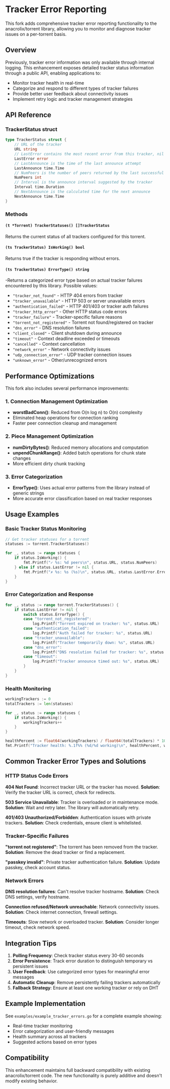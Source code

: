 # Tracker Error Reporting

This fork adds comprehensive tracker error reporting functionality to the anacrolix/torrent library, allowing you to monitor and diagnose tracker issues on a per-torrent basis.

## Overview

Previously, tracker error information was only available through internal logging. This enhancement exposes detailed tracker status information through a public API, enabling applications to:

- Monitor tracker health in real-time
- Categorize and respond to different types of tracker failures
- Provide better user feedback about connectivity issues
- Implement retry logic and tracker management strategies

## API Reference

### TrackerStatus struct

```go
type TrackerStatus struct {
    // URL of the tracker
    URL string
    // LastError contains the most recent error from this tracker, nil if last announce was successful
    LastError error
    // LastAnnounce is the time of the last announce attempt
    LastAnnounce time.Time
    // NumPeers is the number of peers returned by the last successful announce
    NumPeers int
    // Interval is the announce interval suggested by the tracker
    Interval time.Duration
    // NextAnnounce is the calculated time for the next announce
    NextAnnounce time.Time
}
```

### Methods

#### `(t *Torrent) TrackerStatuses() []TrackerStatus`

Returns the current status of all trackers configured for this torrent.

#### `(ts TrackerStatus) IsWorking() bool`

Returns true if the tracker is responding without errors.

#### `(ts TrackerStatus) ErrorType() string`

-Returns a categorized error type based on actual tracker failures encountered by this library. Possible values:

- `"tracker_not_found"` - HTTP 404 errors from tracker
- `"tracker_unavailable"` - HTTP 503 or server unavailable errors  
- `"authentication_failed"` - HTTP 401/403 or tracker auth failures
- `"tracker_http_error"` - Other HTTP status code errors
- `"tracker_failure"` - Tracker-specific failure reasons
- `"torrent_not_registered"` - Torrent not found/registered on tracker
- `"dns_error"` - DNS resolution failures
- `"client_closed"` - Client shutdown during announce
- `"timeout"` - Context deadline exceeded or timeouts
- `"cancelled"` - Context cancellation
- `"network_error"` - Network connectivity issues
- `"udp_connection_error"` - UDP tracker connection issues
- `"unknown_error"` - Other/unrecognized errors

## Performance Optimizations

This fork also includes several performance improvements:

### 1. Connection Management Optimization
- **worstBadConn()**: Reduced from O(n log n) to O(n) complexity
- Eliminated heap operations for connection ranking
- Faster peer connection cleanup and management

### 2. Piece Management Optimization  
- **numDirtyBytes()**: Reduced memory allocations and computation
- **unpendChunkRange()**: Added batch operations for chunk state changes
- More efficient dirty chunk tracking

### 3. Error Categorization
- **ErrorType()**: Uses actual error patterns from the library instead of generic strings
- More accurate error classification based on real tracker responses

## Usage Examples

### Basic Tracker Status Monitoring

```go
// Get tracker statuses for a torrent
statuses := torrent.TrackerStatuses()

for _, status := range statuses {
    if status.IsWorking() {
        fmt.Printf("✓ %s: %d peers\n", status.URL, status.NumPeers)
    } else if status.LastError != nil {
        fmt.Printf("✗ %s: %s (%s)\n", status.URL, status.LastError.Error(), status.ErrorType())
    }
}
```

### Error Categorization and Response

```go
for _, status := range torrent.TrackerStatuses() {
    if status.LastError != nil {
        switch status.ErrorType() {
        case "torrent_not_registered":
            log.Printf("Torrent expired on tracker: %s", status.URL)
        case "authentication_failed":
            log.Printf("Auth failed for tracker: %s", status.URL)
        case "tracker_unavailable":
            log.Printf("Tracker temporarily down: %s", status.URL)
        case "dns_error":
            log.Printf("DNS resolution failed for tracker: %s", status.URL)
        case "timeout":
            log.Printf("Tracker announce timed out: %s", status.URL)
        }
    }
}
```

### Health Monitoring

```go
workingTrackers := 0
totalTrackers := len(statuses)

for _, status := range statuses {
    if status.IsWorking() {
        workingTrackers++
    }
}

healthPercent := float64(workingTrackers) / float64(totalTrackers) * 100
fmt.Printf("Tracker health: %.1f%% (%d/%d working)\n", healthPercent, workingTrackers, totalTrackers)
```

## Common Tracker Error Types and Solutions

### HTTP Status Code Errors

**404 Not Found**: Incorrect tracker URL or the tracker has moved.
**Solution**: Verify the tracker URL is correct, check for redirects.

**503 Service Unavailable**: Tracker is overloaded or in maintenance mode.
**Solution**: Wait and retry later. The library will automatically retry.

**401/403 Unauthorized/Forbidden**: Authentication issues with private trackers.
**Solution**: Check credentials, ensure client is whitelisted.

### Tracker-Specific Failures

**"torrent not registered"**: The torrent has been removed from the tracker.
**Solution**: Remove the dead tracker or find a replacement.

**"passkey invalid"**: Private tracker authentication failure.
**Solution**: Update passkey, check account status.

### Network Errors

**DNS resolution failures**: Can't resolve tracker hostname.
**Solution**: Check DNS settings, verify hostname.

**Connection refused/Network unreachable**: Network connectivity issues.
**Solution**: Check internet connection, firewall settings.

**Timeouts**: Slow network or overloaded tracker.
**Solution**: Consider longer timeout, check network speed.

## Integration Tips

1. **Polling Frequency**: Check tracker status every 30-60 seconds
2. **Error Persistence**: Track error duration to distinguish temporary vs persistent issues
3. **User Feedback**: Use categorized error types for meaningful error messages
4. **Automatic Cleanup**: Remove persistently failing trackers automatically
5. **Fallback Strategy**: Ensure at least one working tracker or rely on DHT

## Example Implementation

See `examples/example_tracker_errors.go` for a complete example showing:
- Real-time tracker monitoring
- Error categorization and user-friendly messages
- Health summary across all trackers
- Suggested actions based on error types

## Compatibility

This enhancement maintains full backward compatibility with existing anacrolix/torrent code. The new functionality is purely additive and doesn't modify existing behavior. 